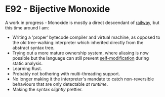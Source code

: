 # E92 - Bijective Monoxide

A work in progress - Monoxide is mostly a direct descendant of [railway](https://github.com/jndean/railway), but this time around I am:

- Writing a 'proper' bytecode compiler and virtual machine, as opposed to the old tree-walking interpreter which inherited directly from the abstract syntax tree.
- Trying out a more mature ownership system, where aliasing is now possible but the language can still prevent [self-modification](https://github.com/jndean/railway/wiki/Variables,-Data-and-Scope#self-modification-and-aliasing) during static analysis.
- Learning Rust.
- Probably not bothering with multi-threading support.
- No longer making it the interpreter's mandate to catch non-reversible behaviours that are only detectable *at runtime*.
- Making the syntax _slightly_ prettier.

